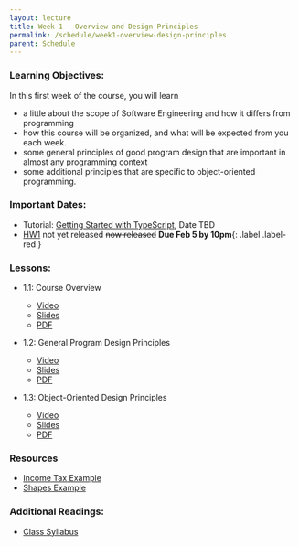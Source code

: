 ```yaml
---
layout: lecture
title: Week 1 - Overview and Design Principles
permalink: /schedule/week1-overview-design-principles
parent: Schedule
---
```

### Learning Objectives:

In this first week of the course, you will learn
* a little about the scope of Software Engineering and how it differs
from programming
* how this course will be organized, and what will be expected from
you each week.
* some general principles of good program design that are important in
almost any programming context
* some additional principles that are specific to object-oriented
programming.


### Important Dates:
* Tutorial: [Getting Started with TypeScript](#), Date TBD
* [HW1](/assignments/hw1) not yet released ~~now released~~ **Due Feb 5 by 10pm**{: .label .label-red }

### Lessons:
* 1.1: Course Overview
    * [Video](https://northeastern.instructure.com/courses/60188/modules/items/5396913)
    * [Slides](/Slides/Lesson%201.1%20Course%20Introduction.pptx)
    * [PDF](/Pdfs/Lesson1.1.pdf)

* 1.2: General Program Design Principles 
    * [Video](https://northeastern.instructure.com/courses/60188/modules/items/5413197)
    * [Slides](/Slides/Lesson%201.2%20General%20Program%20Design%20Principles.pptx)
    * [PDF](/Pdfs/Lesson1.2.pdf)

* 1.3: Object-Oriented Design Principles
    * [Video](https://northeastern.instructure.com/courses/60188/modules/items/5424622)
    * [Slides](/Slides/Lesson%201.3%20Object-Oriented%20Principles.pptx)
    * [PDF](/Pdfs/Lesson1.3.pdf) 

### Resources
* [Income Tax Example](/Examples/incomeTax.ts)
* [Shapes Example](/Examples/shapes.zip)



### Additional Readings:
* [Class Syllabus](https://neu-se.github.io/CS4530-CS5500-Spring-2021/)
